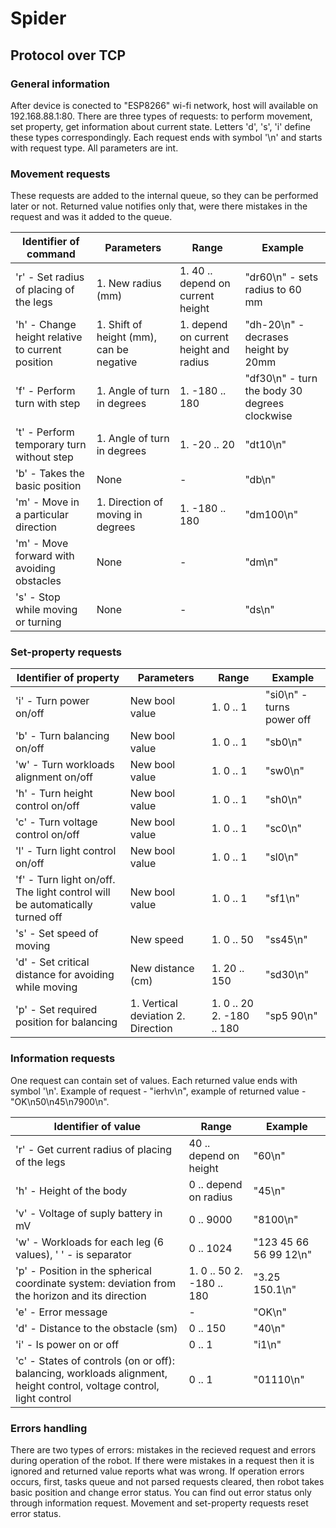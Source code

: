 # Spider

## Protocol over TCP
### General information
After device is conected to "ESP8266" wi-fi network, host will available on 192.168.88.1:80.
There are three types of requests: to perform movement, set property, get information about current state. Letters 'd', 's', 'i' define these types correspondingly.
Each request ends with symbol '\n' and starts with request type. All parameters are int.

### Movement requests
These requests are added to the internal queue, so they can be performed later or not. Returned value notifies only that, were there mistakes in the request and was it added to the queue.

Identifier of command | Parameters | Range | Example
----------------------|------------|-------|--------
'r' - Set radius of placing of the legs | 1. New radius (mm) | 1. 40 .. depend on current height | "dr60\n" - sets radius to 60 mm
'h' - Change height relative to current position | 1. Shift of height (mm), can be negative | 1. depend on current height and radius | "dh-20\n" - decrases height by 20mm
'f' - Perform turn with step | 1. Angle of turn in degrees| 1. -180 .. 180 | "df30\n" - turn the body 30 degrees clockwise
't' - Perform temporary turn without step | 1. Angle of turn in degrees | 1. -20 .. 20 | "dt10\n"
'b' - Takes the basic position | None | - | "db\n"
'm' - Move in a particular direction | 1. Direction of moving in degrees | 1. -180 .. 180 | "dm100\n"
'm' - Move forward with avoiding obstacles | None | - | "dm\n"
's' - Stop while moving or turning | None | - | "ds\n"

### Set-property requests
Identifier of property | Parameters | Range | Example
-----------------------|------------|-------|--------
'i' - Turn power on/off| New bool value| 1. 0 .. 1| "si0\n" - turns power off
'b' - Turn balancing on/off| New bool value| 1. 0 .. 1| "sb0\n"
'w' - Turn workloads alignment on/off| New bool value| 1. 0 .. 1| "sw0\n"
'h' - Turn height control on/off| New bool value| 1. 0 .. 1| "sh0\n"
'c' - Turn voltage control on/off| New bool value| 1. 0 .. 1| "sc0\n"
'l' - Turn light control on/off| New bool value| 1. 0 .. 1| "sl0\n"
'f' - Turn light on/off. The light control will be automatically turned off | New bool value | 1. 0 .. 1 | "sf1\n"
's' - Set speed of moving| New speed| 1. 0 .. 50| "ss45\n"
'd' - Set critical distance for avoiding while moving | New distance (cm) | 1. 20 .. 150 | "sd30\n"
'p' - Set required position for balancing| 1. Vertical deviation 2. Direction| 1. 0 .. 20 2. -180 .. 180| "sp5 90\n"

### Information requests
One request can contain set of values. Each returned value ends with symbol '\n'. Example of request - "ierhv\n", example of returned value - "OK\n50\n45\n7900\n".

Identifier of value | Range | Example
--------------------|-------|--------
'r' - Get current radius of placing of the legs | 40 .. depend on height | "60\n"
'h' - Height of the body | 0 .. depend on radius | "45\n"
'v' - Voltage of suply battery in mV| 0 .. 9000 | "8100\n"
'w' - Workloads for each leg (6 values), ' ' - is separator | 0 .. 1024 | "123 45 66 56 99 12\n"
'p' - Position in the spherical coordinate system: deviation from the horizon and its direction | 1. 0 .. 50        2. -180 .. 180 | "3.25 150.1\n"
'e' - Error message | - | "OK\n"
'd' - Distance to the obstacle (sm) | 0 .. 150 | "40\n"
'i' - Is power on or off | 0 .. 1 | "i1\n"
'c' - States of controls (on or off): balancing, workloads alignment, height control, voltage control, light control | 0 .. 1 | "01110\n"

### Errors handling
There are two types of errors: mistakes in the recieved request and errors during operation of the robot.
If there were mistakes in a request then it is ignored and returned value reports what was wrong.
If operation errors occurs, first, tasks queue and not parsed requests cleared, then robot takes basic position and change error status. You can find out error status only through information request. Movement and set-property requests reset error status.  
